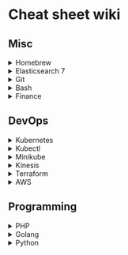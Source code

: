 # Cheat sheet wiki

## Misc

<details>
  <summary>Homebrew</summary>

  ### Homebrew

  Switch PHP versions
  
  `brew link --force php@7.3`
</details>

<details>
  <summary>Elasticsearch 7</summary>

  
  ### Create
  Create an index with mappings
  ```
  PUT /transaction
  {
      "mappings": {
          "dynamic": true,
          "properties" : {
              "commission" : {
                  "type" : "long"
              },
              "id" : {
                  "type" : "integer"
              },
              "title" : {
                  "type" : "text"
              },
              "user" : {
                  "properties" : {
                      "user_id" : {
                          "type" : "integer"
                      }
                  }
              },
              "created_at" : {
                  "type" : "date",
                  "format":"yyyy-MM-dd HH:mm:ss"
              }
          }
      }
  }
  ```
  
  Create documents
  ```
  POST /user/_doc/78
  {
    "user_id": 78,
    "name": "matt smith"
  }
  ```
  
  ```
  POST /transaction/_doc/1
  {
    "transaction_id": 1,
    "user_id": 78,
    "network_transaction_id": 101,
    "commission": 12
  }
  ```
  
  ### List/search
  
  List all indices
  ```
  GET _cat/indices
  ```

  List all docs from an index
  ```
  GET /cdnctl-messages/_search
  {
    "query": {
      "match_all": {}
    }
  }
  ```
  
  Search for everying
  ```
  GET _search
  {
    "query": {
      "match_all": {}
    }
  }
  ```
  
  Returns all documents within an index
  ```
  GET /transaction/_search
  ```

  Returns a single document within an index
  ```
  GET /transaction/_doc/1
  ```
  
  
  ### Delete
  ```
  DELETE /transaction
  ```

  ### Mapping

  #### Mapping Types
  - Mapping types are deprecated in 6.0.0.
  - Mapping types can be compared to tables, it allows you to divide documents in to groups
  - e.g. index with a mapping type /students/student

  #### Create a mapping

  (Create an index first)

  ```
  PUT /transaction/_mapping
  {
    "properties": {
        "created_at" : {
            "type" : "date",
            "format":"yyyy-MM-dd HH:mm:ss"
        }
    }
  }
  ```
  
  ### Percolators
  - A percolator is a reverse search
  - We store queries as percolators and run documents against them

  ### Scripts

  Return a generated object with a boosted transaction commission

  ```
  GET /transaction/_search
  {
    "script_fields": {
        "boosted_commission": {
            "script": {
                "lang": "painless",
                "source": """
                    def tran = params._source;
                    def commission = tran.commission;
                    def variableRate = 0.95;
                    def premium = commission * 0.10;
                    def boosted = (commission * variableRate) + premium;
                    def calculation = "(commission * variableRate) + premium";

                    HashMap map = new HashMap();
                    map.put("commission", tran.commission);
                    map.put("premium", premium);
                    map.put("variableRate", variableRate);
                    map.put("boosted", boosted);
                    map.put("calculation", calculation);

                    return map;
                """
            }
        }
    }
  }
  ```

  ### References
  - https://logz.io/blog/removal-elasticsearch-mapping-types/
  - https://www.elastic.co/guide/en/elasticsearch/painless/current/painless-operators-reference.html
  - https://www.elastic.co/guide/en/elasticsearch/painless/current/painless-bucket-script-agg-context.html#painless-bucket-script-agg-context
  
</details>


<details>
  <summary>Git</summary>

  ### Git 

  ```
  # create and push tag
  git tag v3.0.0
  git push --tags
  
  # fatal: refusing to merge unrelated histories 
  git pull origin master --allow-unrelated-histories

  # returns account used to push/pull
  git remote -v

  # change remote branch
  git remote set-url origin [URL]

  # switch accounts
  git config --global user.name 'mkadiri'
  git config --global user.email 'my@email.com'

  # delete tags
  git push --delete origin v1.11.1 && git tag --delete v1.11.1  

  # revert code to a previous commit
  git reset --hard head~1

  # store credentials
  git config credential.helper store
  git pull


  # rebase, merge commits in to one
  git fetch -p
  git rebase -i origin/master

  You'll now see an editable page.
  - The first commit should have the keyword `pick` prepended
  - The remaining should use the keyword `f`
  - Save changes and quit `:wq`

  git push -f


  # amend commit message
  git commit --amend
  git push -f


  # amend commit author
  git commit --amend --author="name <email>"
  git push -f

  # show all commits in one line
  git log --oneline

  # display all commits of a branch that has yet to be merged in to master
  git log --oneline `git merge-base lazy-mo master`..lazy-mo

  # pull a branch after rebase to fix `CONFLICT` error (change dest branch if necessary)
  git fetch origin && \
  git reset --hard origin/develop && \
  git pull --rebase

  # branch has diverged error
  git checkout develop
  git branch ${branch} -D
  git checkout ${branch}

  # view config
  git config --list

  # find git config location
  git config --list --show-origin

  # setup keys
  ssh-keygen -t ed25519 -C "<comment>"
  ssh-add -K ~/.ssh/id_rsa
  ```
</details>

<details>
  <summary>Bash</summary>

  ### Bash

  ```
  # Nano

  # Open a file with line numbers
  nano -l /path/to.file
  
  # Jump to a line number 
  ctrl + _               

  # Remove a line (go to the line first)
  ctrl + k                
  ```

  ```
  # awk

  # if 3rd column has the value "mkadiri", print out "yes"
  ls -l | awk '$3 == "mkadiri" {print "yes"}'
  ```
  
  ```
  # empty and write to a file
  echo "hello world" > hello.txt

  # add on to a file
  echo "hello world" >> hello.txt

  # give file exec priv
  chmod +x temp.sh

  # logout user
  sudo pkill -KILL -u ${USERNAME}

  # login as another user
  su '${USERNAME}'

  # find files with php file ext
  find . -name *.php

  # check currently logged in user
  whoami

  # create symbolic link, creates link to bin (application) folder
  ln -s ~/.git/kubenv /usr/local/bin/kubenv

  ```

  ```
  # direnv
  # https://direnv.net/
  # direnv is an extension for your shell. 
  # It augments existing shells with a new feature that can load and unload environment variables depending on the current directory.

  # install 
  brew install direnv
  eval "$(direnv hook bash)"

  ```
  
</details>


<details>
  <summary>Finance</summary>

  ### Finance

  ```
  AMC = Annual management charge
  The cost of managing funds/investments

  ISA = Individual savings account
  - UK equivalant of an IRA
  - Money made from investments in an ISA are tax-free
  - Allows you to deposit £20k a year (as of 2020)

  LISA = Lifetime Individual savings account
  - Similar to an ISA
  - Can only be accessed at retirement or for buying a first home
  - Allows you to deposit £4k a year
  - You receive a 25% bonus (up to £1k) from the government every year
  - Available to 18-39 year olds

  Shorting a stock
  - This is when you bet that the price of a stock will go down
  - How it works
    - You borrow a stock (fees normally apply)
    - Immediately sell the stock
    - Wait for the value to go down and buy it back
    - Return the shares and pocket the difference
    - e.g. 
      day 1 buy 10 shares for 10k with each share worth £1k
      day 2 share price drops to £800, buy back 10 shares.
      return those 10 shares that you bought back for £8k and keep £2k
  ```
</details>

## DevOps

<details>
  <summary>Kubernetes</summary>

  ### Kubernetes
  an image orchestration tool

  #### AWS EKS
  - Elastic Kubernetes Service 

  #### AWS Fargate
  - serverless compute engine for containers
  - allocates the right amount of compute 
  - eliminates need to scale or choose instances
  - https://aws.amazon.com/fargate/

  #### Cluster
  - a collection of computers connected to work as a single unit
  - contains nodes
    - is a physical or virtual machine
    - master (one in a cluster)
      - co-ordinates cluster
      - manages worker nodes
      - responsible for orchestration 
    - worker (multiple in a cluster)
      - runs applications

  #### Pod
  - smallest unit of deployment
  - sits in a worker node
  - has one or more containers
  - needs to specify container images
  
  
  
  
  
  
  
  
  


  #### Deployment
  - checks health of a pod
  - restarts pods container if it terminates
  - manage the creation and scaling of pods

  ### Service
  - defines policy to access pods
  - targeted pods are defined usually by a selector
  - define a selector to match pods, port you want to expose and target port
  - A Kubernetes Service is an abstraction which defines a logical set of Pods running somewhere in your cluster, that all provide the same functionality.
  - When created a clusterIP is assigned


  #### ClusterIP
  - default Kubernetes service
  - creates service inside cluster that other apps in the cluster can access
  - no external access (from the internet) unless you use a Kubernetes proxy
  - https://medium.com/google-cloud/kubernetes-nodeport-vs-loadbalancer-vs-ingress-when-should-i-use-what-922f010849e0



  #### ClusterIP vs NodePort vs LoadBalancer


</details>

<details>
  <summary>Kubectl</summary>
  
  ### Kubectl

  ```
  # display all contexts
  kubectl config get-contexts

  # display current context
  kubectl config current-context 

  # exec on to pod on namespace
  kubectl exec -ti --namespace=${NAMESPACE} ${POD} bash

  # exec mysql command on pod
  kubectl exec -ti --namespace=${NAMESPACE} ${POD} mysql <<< "show tables;"

  # run commands on pod
  kubectl exec -ti --namespace=${NAMESPACE} ${POD} -- bash -c "echo 'hello world'"

  # backup database on mysql container
  kubectl exec -ti --namespace=${NAMESPACE} ${POD} -- bash -c "mysql -u root --password=root ${DATABASE} < ~/${DATABASE}.sql" 

  # exec from specific container
  kubectl exec -ti --namespace=${NAMESPACE} --container=${CONTAINER} ${POD} bash

  # Flush redis cache
  kubectl exec -ti --namespace=${NAMESPACE} ${POD} redis-cli FLUSHALL

  # list clusters
  kubectl config get-contexts

  # list pods on a namespace
  kubectl get pods --context=${CONTEXT} --namespace=${NAMESPACE}

  # view all of the containers in a pod.
  kubectl describe pod/${POD} --namespace=${NAMESPACE}

  # view logs of a pod
  kubectl logs -f --namespace=${NAMESPACE} ${POD}

  # log output from specific container
  kubectl logs -f --namespace=${NAMESPACE} --container=${CONTAINER} ${POD}

  # delete pods that have the `CrashLoopBackOff` status
  kubectl delete pod --namespace=${NAMESPACE} `kubectl get pods | awk '$3 == "CrashLoopBackOff" {print $1}'`

  # get pods on namespace
  kubectl get pods --namespace=${NAMESPACE}

  # deploy deployment
  kubectl apply -f deployment.yaml --namespace=${NAMESPACE} 

  # example env variables
  export NAMESPACE=dev
  export POD=web-app
  export CONTAINER=web-app-1

  ```
</details>

<details>
  <summary>Minikube</summary>

  ### Minikube

  #### What is Minikube?
  - A tool that allows you to run kubernetes locally
  - Minikube runs a single-node Kubernetes cluster inside a Virtual Machine

  ```
  # start minikube
  minikube start
  ```
</details>

<details>
  <summary>Kinesis</summary>

  ### Kinesis

  #### What is a shard
  - Is the base throughput unit of an Amazon Kinesis data stream
  - One shard provides a capacity of 1MB/sec data input and 2MB/sec data output

</details>

<details>
  <summary>Terraform</summary>

  general syntax for terraform resource

  ```
  resource "<PROVIDER>_<TYPE>" "<NAME>" {
    [CONFIG …]
  }
  ```

  ```
  # terraform comes with basic functionality but no code for providers such as AWS
  # init downloads this code
  terraform init`
  
  # let's you see what terraform will do before actually doing it
  terraform plan

  # create instances
  terraform apply
  ```


  `PROVIDER` = provider name, `TYPE` = type of resource, `NAME` = identifier, `CONFIG` = arguments
</details>

<details>
  <summary>AWS</summary>

  ### AWS

  #### AMI 
  - Amazon machine image
  - The image to run on your EC2 instance
  - Free and paid are available https://aws.amazon.com/marketplace/
  - Can create you own https://packer.io/

  #### EC2
  - A server is called an EC2 instance

  #### ECS
  - Amazon Elastic Container
  
  ##### Clusters
  - A regional group of container instances on which you can run task requests
  - Each account receives a default cluster the first time you use the Amazon ECS service. 
  - Clusters may contain more than one Amazon EC2 instance type.

  #### ELB
  - Amazon elastic load balancer
  - Automatically distributes incoming traffic across multiple targets
  - such as EC2 instances, containers, IP addresses, and Lambda functions
  - https://aws.amazon.com/elasticloadbalancing/

  #### VPC
  - Virtual Private Cloud
  - Virtual network dedicated to your AWS account
  - Allows you to launch AWS resources in to virtual network
  - Virtual network resembles a traditional network
  - You must have either two private subnets or two public subnets available to create a DB subnet group for a DB instance to use in a VPC

  #### NAT
  Network address translation

  #### Subnet
  - A range of IP addresses in your VPC
  - sub-section of a network
  - includes all computers in a specific location
  - subnets in different availability zones create fault tolerance, availability and redundancy 
  - public of private
  - public has access to the internet
  - you define a public/private subnet with route tables
  - subnets associated with a route table that have access to an internet gateway are public
  - internally resources in different subnets should be able to communicated with each other

  ### internet gateway
  allows us to connect to the internet

  #### Route tables
  - Contains set of rules, called routes
  - Used to determine where network traffic is directed

  #### CIDR 
  - Classless Inter-Domain Routing
  - a method for allocating IP addresses and IP routing

  ### ENI
  - Elastic network interfaces

  #### Ingress
  Ingress is an object that allows access to your Kubernetes services from outside the Kubernetes cluster
  
  #### References
  https://docs.aws.amazon.com/vpc/latest/userguide/what-is-amazon-vpc.html
  https://docs.aws.amazon.com/AmazonRDS/latest/UserGuide/CHAP_Tutorials.WebServerDB.CreateVPC.html
</details>

## Programming

<details>
  <summary>PHP</summary>
  
  ### PHP

  #### Composer
  ```
  # update single package
  composer update doctrine/doctrine-fixtures-bundle

  # increase composer memory
  COMPOSER_MEMORY_LIMIT=-1 composer install

  # require a specific branch of a library, prepend with `dev-`
  composer require google/apiclient:dev-feature-123 

  # errors

  # The requested package maple-syrup-group/qp-lib-event-bus dev-kinesis exists as ${LIBRARY}[v1.0.0, ..] but these are rejected by your constraint.
  composer clear

  # composer not pulling latest library code
  composer clearcache
  composer upgrade
  
  # view php ini information
  php --ini
  ```
</details>

<details>
  <summary>Golang</summary>

  ### Golang

  ```
  # install golang on ubuntu
  sudo apt-get update && sudo apt-get install golang-go

  # test multiple packages
  go test ./...

  # build go application, make it verbose and specify output
  go build -v -o /bin/app

  # running binary
  sudo chmod +x [binary]
  ./[binary]

  # building and running binary

  # linux
  env GOOS=linux GOARCH=amd64 go build -o app && \
  chmod +x app && \
  ./app

  # mac os
  env GOOS=darwin GOARCH=amd64 go build -o app && \
  chmod +x app && \
  ./app
  ```

  ```
  # create template
  pip install cookiecutter

  cookiecutter https://github.com/lacion/cookiecutter-golang.git
  ```
</details>

<details>
  <summary>Python</summary>

  ### Python

  #### PIP

  Is a  Python package manager

  ```
  # install
  sudo apt install python-pip

  nano ~/.bashrc
  
  # add the following to the end 
  PATH=$PATH:~/.local/bin
  ```

</details>
